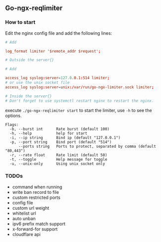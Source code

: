 ## Go-ngx-reqlimiter

### How to start

Edit the nginx config file and add the following lines:

```conf
# Add 

log_format limiter '$remote_addr $request'; 

# Outside the server{}

# Add

access_log syslog:server=127.0.0.1:514 limiter;
# or use the unix socket file
access_log syslog:server=unix:/var/run/go-ngx-limiter.sock limiter;   

# Inside the server{}
# Don't forget to use systemctl restart nginx to restart the nginx.
```

execute `./go-ngx-reqlimiter start` to start the limiter, use `-h` to see the options.

```
Flags:
  -b, --burst int      Rate burst (default 100)
  -h, --help           help for start
  -i, --ip string      Bind ip (default "127.0.0.1")
  -p, --port string    Bind port (default "514")
      --ports string   Ports to protect, separated by comma (default "80,443")
  -r, --rate float     Rate limit (default 50)
  -t, --toggle         Help message for toggle
  -u, --unix-only      Using unix socket only
``` 

### TODOs

- command when running
- write ban record to file
- custom restricted ports
- config file
- custom url weight
- whitelist url
- auto unban
- ipv6 prefix match support
- x-forward-for support
- cloudflare api
